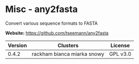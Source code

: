 # Misc - any2fasta

Convert various sequence formats to FASTA



**Website:** <https://github.com/tseemann/any2fasta>

| Version | Clusters | License |
| ------- | -------- | ------- |
| 0.4.2 | rackham bianca miarka snowy | GPL v3.0 |
